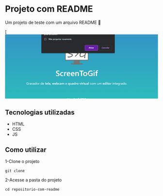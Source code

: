 # Projeto com README
Um projeto de teste com um arquivo README 🚀

[<img src="./tela.gif" alt="gif da tela inicial do projeto xyz">

## Tecnologias utilizadas
- HTML
- CSS
- JS

## Como utilizar

1-Clone o projeto
```
git clone
```

2-Acesse a pasta do projeto

```
cd repositorio-com-readme
```
